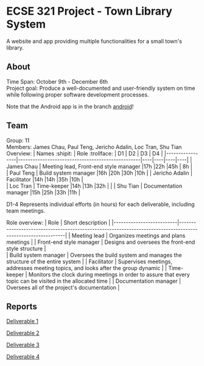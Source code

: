 # ECSE 321 Project - Town Library System

A website and app providing multiple functionalities for a small town's library.

## About

Time Span: October 9th - December 6th \
Project goal: Produce a well-documented and user-friendly system on time while following proper software development processes.

Note that the Android app is in the branch [android](https://github.com/McGill-ECSE321-Fall2021/project-group-11/tree/android)!

## Team
Group: 11 \
Members: James Chau, Paul Teng, Jericho Adalin, Loc Tran, Shu Tian \
Overview:
| Names :shipit:  | Role :trollface:                                 | D1 | D2 | D3 | D4 |
|-----------------|--------------------------------------------------|----|----|----|----|
| James Chau      | Meeting lead, Front-end style manager            |17h |22h |45h | 8h |    
| Paul Teng       | Build system manager                             |16h |20h |30h |10h |
| Jericho Adalin  | Facilitator                                      |14h |14h |35h |10h |    
| Loc Tran        | Time-keeper                                      |14h |13h |32h |    |
| Shu Tian        | Documentation manager                            |15h |25h |33h |11h |

D1-4 Represents individual efforts (in hours) for each deliverable, including team meetings.

Role overview: 
| Role                     | Short description                                                                                           |
|--------------------------|-------------------------------------------------------------------------------------------------------------|
| Meeting lead             | Organizes meetings and plans meetings                                                                       |
| Front-end style manager  | Designs and oversees the front-end style structure                                                          |                      
| Build system manager     | Oversees the build system and manages the structure of the entire system                                    |
| Facilitator              | Supervises meetings, addresses meeting topics, and looks after the group dynamic                            |
| Time-keeper              | Monitors the clock during meetings in order to assure that every topic can be visited in the allocated time |
| Documentation manager    | Oversees all of the project's documentation                                                                 |

## Reports
[Deliverable 1](https://github.com/McGill-ECSE321-Fall2021/project-group-11/wiki/Deliverable-1)

[Deliverable 2](https://github.com/McGill-ECSE321-Fall2021/project-group-11/wiki/Deliverable-2)

[Deliverable 3](https://github.com/McGill-ECSE321-Fall2021/project-group-11/wiki/Deliverable-3)

[Deliverable 4](https://github.com/McGill-ECSE321-Fall2021/project-group-11/wiki/Deliverable-4)
